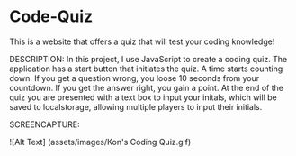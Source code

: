# Code-Quiz
This is a website that offers a quiz that will test your coding knowledge!

DESCRIPTION:
    In this project, I use JavaScript to create a coding quiz. The application has a start button that initiates the quiz. A time starts counting down. If you get a question wrong, you loose 10 seconds from your countdown. If you get the answer right, you gain a point. At the end of the quiz you are presented with a text box to input your initals, which will be saved to localstorage, allowing multiple players to input their initials. 

SCREENCAPTURE:

![Alt Text] (assets/images/Kon's Coding Quiz.gif)